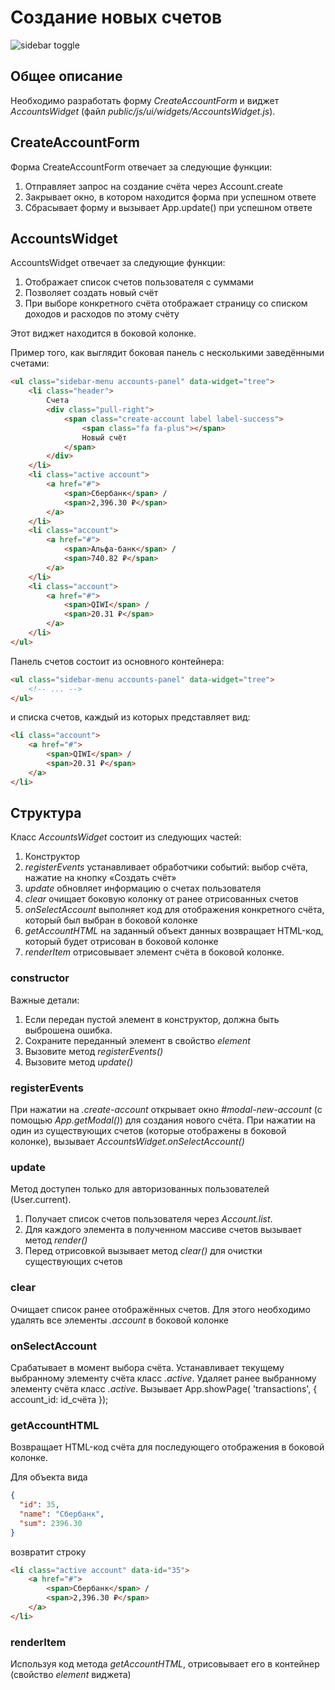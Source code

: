 # Создание новых счетов

![sidebar toggle](../img/sidebar-accounts.png)

## Общее описание

Необходимо разработать форму *CreateAccountForm* и виджет 
*AccountsWidget* 
(файл *public/js/ui/widgets/AccountsWidget.js*). 

## CreateAccountForm

Форма CreateAccountForm отвечает за следующие функции:

1. Отправляет запрос на создание счёта через Account.create
2. Закрывает окно, в котором находится форма при успешном ответе
3. Сбрасывает форму и вызывает App.update() при успешном ответе

## AccountsWidget

AccountsWidget отвечает за следующие функции:

1. Отображает список счетов пользователя с суммами
2. Позволяет создать новый счёт
3. При выборе конкретного счёта отображает страницу 
со списком доходов и расходов по этому счёту

Этот виджет находится в боковой колонке.

Пример того, как выглядит боковая панель с несколькими заведёнными счетами:

```html
<ul class="sidebar-menu accounts-panel" data-widget="tree">
    <li class="header">
        Счета
        <div class="pull-right">
            <span class="create-account label label-success">
                <span class="fa fa-plus"></span>
                Новый счёт
            </span>
        </div>
    </li>
    <li class="active account">
        <a href="#">
            <span>Сбербанк</span> /
            <span>2,396.30 ₽</span>
        </a>
    </li>
    <li class="account">
        <a href="#">
            <span>Альфа-банк</span> /
            <span>740.82 ₽</span>
        </a>
    </li>
    <li class="account">
        <a href="#">
            <span>QIWI</span> /
            <span>20.31 ₽</span>
        </a>
    </li>
</ul>
```

Панель счетов состоит из основного контейнера:

```html
<ul class="sidebar-menu accounts-panel" data-widget="tree">
    <!-- ... -->
</ul>
```

и списка счетов, каждый из которых представляет вид:

```html
<li class="account">
    <a href="#">
        <span>QIWI</span> /
        <span>20.31 ₽</span>
    </a>
</li>
```

## Структура 

Класс *AccountsWidget* состоит из следующих частей:

1. Конструктор
2. *registerEvents* устанавливает обработчики событий: выбор счёта, нажатие на
кнопку «Создать счёт»
3. *update* обновляет информацию о счетах пользователя
4. *clear* очищает боковую колонку от ранее отрисованных счетов
5. *onSelectAccount* выполняет код для отображения конкретного
счёта, который был выбран в боковой колонке
6. *getAccountHTML* на заданный объект данных
возвращает HTML-код, который будет отрисован в боковой колонке
7. *renderItem* отрисовывает элемент счёта в боковой колонке.

### constructor

Важные детали:

1. Если передан пустой элемент в конструктор, должна быть выброшена ошибка.
2. Сохраните переданный элемент в свойство *element*
3. Вызовите метод *registerEvents()*
4. Вызовите метод *update()*

### registerEvents

При нажатии на *.create-account* открывает окно *#modal-new-account* (с помощью *App.getModal()*)
для создания нового счёта. При нажатии на один из существующих счетов
(которые отображены в боковой колонке), вызывает *AccountsWidget.onSelectAccount()*

### update

Метод доступен только для авторизованных пользователей (User.current).

1. Получает список счетов пользователя через *Account.list*.
2. Для каждого элемента в полученном массиве счетов вызывает метод *render()*
3. Перед отрисовкой вызывает метод *clear()* для очистки существующих счетов

### clear

Очищает список ранее отображённых счетов. Для этого необходимо удалять 
все элементы *.account* в боковой колонке

### onSelectAccount

Срабатывает в момент выбора счёта. Устанавливает текущему 
выбранному элементу счёта класс *.active*. Удаляет ранее 
выбранному элементу счёта класс *.active*. Вызывает 
App.showPage( 'transactions', { account_id: id_счёта });

### getAccountHTML

Возвращает HTML-код счёта для последующего отображения в боковой колонке.

Для объекта вида

```json
{
  "id": 35,
  "name": "Сбербанк",
  "sum": 2396.30
}
```

возвратит строку

```html
<li class="active account" data-id="35">
    <a href="#">
        <span>Сбербанк</span> /
        <span>2,396.30 ₽</span>
    </a>
</li>
```

### renderItem

Используя код метода *getAccountHTML*, отрисовывает
его в контейнер (свойство *element* виджета)
